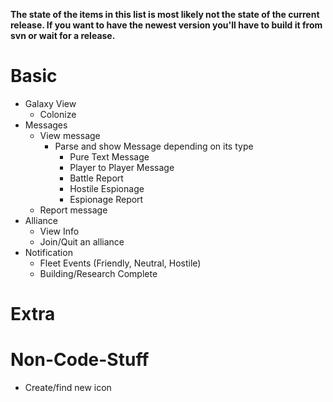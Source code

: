 **The state of the items in this list is most likely not the state of the current release. If you want to have the newest version you'll have to build it from svn or wait for a release.**

# Basic #
  * Galaxy View
    * Colonize
  * Messages
    * View message
      * Parse and show Message depending on its type
        * Pure Text Message
        * Player to Player Message
        * Battle Report
        * Hostile Espionage
        * Espionage Report
    * Report message
  * Alliance
    * View Info
    * Join/Quit an alliance
  * Notification
    * Fleet Events (Friendly, Neutral, Hostile)
    * Building/Research Complete
# Extra #


# Non-Code-Stuff #
  * Create/find new icon